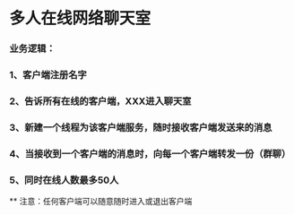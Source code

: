 # 多人在线网络聊天室
### 业务逻辑：
### 1、客户端注册名字
### 2、告诉所有在线的客户端，XXX进入聊天室
### 3、新建一个线程为该客户端服务，随时接收客户端发送来的消息
### 4、当接收到一个客户端的消息时，向每一个客户端转发一份（群聊）
### 5、同时在线人数最多50人

** 注意：任何客户端可以随意随时进入或退出客户端
